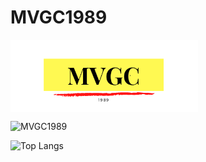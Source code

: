 # MVGC1989
<img align="center" width="300px" src="MVGC.png" />

<p align="left"><img src="https://komarev.com/ghpvc/?username=MVGC1989" alt="MVGC1989" /></p>

![Top Langs](https://github-readme-stats.vercel.app/api/top-langs/?username=MVGC1989&hide=TeX&layout=compact)
